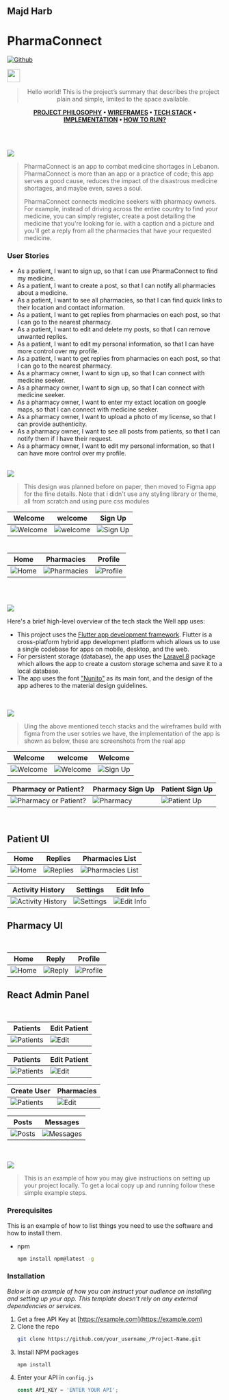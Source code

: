<h2>Majd Harb</h2>
<h1>PharmaConnect</h1>


[![Github](https://github.githubassets.com/images/modules/logos_page/GitHub-Mark.png)](https://github.com/)

[<img src="https://github.githubassets.com/images/modules/logos_page/GitHub-Mark.png" width="30"/>](https://github.com/)
<div align="center">

> Hello world! This is the project’s summary that describes the project plain and simple, limited to the space available. 

**[PROJECT PHILOSOPHY](https://github.com/julescript/well_app#-project-philosophy) • [WIREFRAMES](https://github.com/julescript/well_app#-wireframes) • [TECH STACK](https://github.com/julescript/well_app#-tech-stack) • [IMPLEMENTATION](https://github.com/julescript/well_app#-impplementation) • [HOW TO RUN?](https://github.com/julescript/well_app#-how-to-run)**

</div>

<br><br>


<img src="./readme/title2.svg"/>

> PharmaConnect is an app to combat medicine shortages in Lebanon. PharmaConnect is more than an app or a practice of code; this app serves a good cause, reduces the impact of the disastrous medicine shortages, and maybe even, saves a soul. 
> 
> PharmaConnect connects medicine seekers with pharmacy owners. For example, instead of driving across the entire country to find your medicine, you can simply register, create a post detailing the medicine that you're looking for ie. with a caption and a picture and you'll get a reply from all the pharmacies that have your requested medicine. 

### User Stories
- As a patient, I want to sign up, so that I can use PharmaConnect to find my medicine.
- As a patient, I want to create a post, so that I can notify all pharmacies about a medicine.
- As a patient, I want to see all pharmacies, so that I can find quick links to their location and contact information.
- As a patient, I want to get replies from pharmacies on each post, so that I can go to the nearest pharmacy.
- As a patient, I want to edit and delete my posts, so that I can remove unwanted replies.
- As a patient, I want to edit my personal information, so that I can have more control over my profile.
- As a patient, I want to get replies from pharmacies on each post, so that I can go to the nearest pharmacy.
- As a pharmacy owner, I want to sign up, so that I can connect with medicine seeker.
- As a pharmacy owner, I want to sign up, so that I can connect with medicine seeker.
- As a pharmacy owner, I want to enter my extact location on google maps, so that I can connect with medicine seeker.
- As a pharmacy owner, I want to upload a photo of my license, so that I can provide authenticity.
- As a pharmacy owner, I want to see all posts from patients, so that I can notify them if I have their request.
- As a pharmacy owner, I want to edit my personal information, so that I can have more control over my profile.
<br><br>

<img src="./readme/title3.svg"/>

> This design was planned before on paper, then moved to Figma app for the fine details.
Note that i didn't use any styling library or theme, all from scratch and using pure css modules

| Welcome  | welcome  |Sign Up  |
| -----------------| -----|-----|
| ![Welcome](https://github.com/MajdHarbb/PharmaConnect-Flutter/blob/master/readme/figma/welcome.png) | ![welcome](https://github.com/MajdHarbb/PharmaConnect-Flutter/blob/master/readme/figma/welcome2.png) | ![Sign Up](https://github.com/MajdHarbb/PharmaConnect-Flutter/blob/master/readme/figma/signuppage.png) |

#
| Home  | Pharmacies  |Profile  |
| ---------| -----|-----|
| ![Home](https://github.com/MajdHarbb/PharmaConnect-Flutter/blob/master/readme/figma/patienthome.png) | ![Pharmacies](https://github.com/MajdHarbb/PharmaConnect-Flutter/blob/master/readme/figma/userpharmacies.png) | ![Profile](https://github.com/MajdHarbb/PharmaConnect-Flutter/blob/master/readme/figma/userprofile.png) |


<br><br>

<img src="./readme/title4.svg"/>

Here's a brief high-level overview of the tech stack the Well app uses:

- This project uses the [Flutter app development framework](https://flutter.dev/). Flutter is a cross-platform hybrid app development platform which allows us to use a single codebase for apps on mobile, desktop, and the web.
- For persistent storage (database), the app uses the [Laravel 8](https://laravel.com/) package which allows the app to create a custom storage schema and save it to a local database.
- The app uses the font ["Nunito"](https://fonts.google.com/specimen/Nunito) as its main font, and the design of the app adheres to the material design guidelines.



<br><br>
<img src="./readme/title5.svg"/>

> Uing the above mentioned tecch stacks and the wireframes build with figma from the user sotries we have, the implementation of the app is shown as below, these are screenshots from the real app

| Welcome  | welcome  |Welcome  |
| -----------------| -----|-----|
| ![Welcome](https://github.com/MajdHarbb/PharmaConnect-Flutter/blob/master/readme/implementation/Screenshot_2022-04-04-09-37-02-231_com.example.pharmaconnectflutter.jpg) | ![Welcome](https://github.com/MajdHarbb/PharmaConnect-Flutter/blob/master/readme/implementation/Screenshot_2022-04-04-09-37-06-626_com.example.pharmaconnectflutter.jpg) | ![Sign Up](https://github.com/MajdHarbb/PharmaConnect-Flutter/blob/master/readme/implementation/Screenshot_2022-04-04-09-37-10-320_com.example.pharmaconnectflutter.jpg) |

| Pharmacy or Patient?  | Pharmacy Sign Up  |Patient Sign Up  |
| -----------------| -----|-----|
| ![Pharmacy or Patient?](https://github.com/MajdHarbb/PharmaConnect-Flutter/blob/master/readme/implementation/Screenshot_2022-04-04-09-37-13-862_com.example.pharmaconnectflutter.jpg) | ![Pharmacy](https://github.com/MajdHarbb/PharmaConnect-Flutter/blob/master/readme/implementation/Screenshot_2022-04-04-09-37-30-506_com.example.pharmaconnectflutter.jpg) | ![Patient Up](https://github.com/MajdHarbb/PharmaConnect-Flutter/blob/master/readme/implementation/Screenshot_2022-04-04-09-37-17-727_com.example.pharmaconnectflutter.jpg) |
<br/>
<h2>Patient UI</h2>


| Home  | Replies  | Pharmacies List |
| -----------------| -----|-----|
| ![Home](https://github.com/MajdHarbb/PharmaConnect-Flutter/blob/master/readme/implementation/Screenshot_2022-04-04-09-39-43-908_com.example.pharmaconnectflutter.jpg) | ![Replies](https://github.com/MajdHarbb/PharmaConnect-Flutter/blob/master/readme/implementation/Screenshot_2022-04-04-09-40-11-384_com.example.pharmaconnectflutter.jpg) |![Pharmacies List](https://github.com/MajdHarbb/PharmaConnect-Flutter/blob/master/readme/implementation/Screenshot_2022-04-04-09-39-47-453_com.example.pharmaconnectflutter.jpg) |

| Activity History  | Settings  | Edit Info |
| -----------------| -----|-----|
| ![Activity History](https://github.com/MajdHarbb/PharmaConnect-Flutter/blob/master/readme/my%20activity.jpg) | ![Settings](https://github.com/MajdHarbb/PharmaConnect-Flutter/blob/master/readme/logout.jpg) |![Edit Info](https://github.com/MajdHarbb/PharmaConnect-Flutter/blob/master/readme/logout.jpg) |

<h2>Pharmacy UI</h2>
<br/>

| Home  | Reply  |Profile  |
| -----------------| -----|-----|
| ![Home](https://github.com/MajdHarbb/PharmaConnect-Flutter/blob/master/readme/implementation/Screenshot_2022-04-04-09-40-52-497_com.example.pharmaconnectflutter.jpg) | ![Reply](https://github.com/MajdHarbb/PharmaConnect-Flutter/blob/master/readme/Screenshot_2022-04-04-20-17-07-122_com.example.pharmaconnectflutter.jpg) | ![Profile](https://github.com/MajdHarbb/PharmaConnect-Flutter/blob/master/readme/Screenshot_2022-04-04-20-17-17-292_com.example.pharmaconnectflutter.jpg) |

<h2>React Admin Panel</h2>
<br/>

| Patients  | Edit Patient  |
| -----------------| -----|
| ![Patients](https://github.com/MajdHarbb/PharmaConnect-Flutter/blob/master/readme/react/login.png) | ![Edit](https://github.com/MajdHarbb/PharmaConnect-Flutter/blob/master/readme/react/home.png) |

| Patients  | Edit Patient  |
| -----------------| -----|
| ![Patients](https://github.com/MajdHarbb/PharmaConnect-Flutter/blob/master/readme/react/users.png) | ![Edit](https://github.com/MajdHarbb/PharmaConnect-Flutter/blob/master/readme/react/edit%20user.png) |

| Create User  | Pharmacies  |
| -----------------| -----|
| ![Patients](https://github.com/MajdHarbb/PharmaConnect-Flutter/blob/master/readme/react/create%20user.png) | ![Edit](https://github.com/MajdHarbb/PharmaConnect-Flutter/blob/master/readme/react/pharmacies.png) |

| Posts  | Messages  |
| -----------------| -----|
| ![Posts](https://github.com/MajdHarbb/PharmaConnect-Flutter/blob/master/readme/react/posts.png) | ![Messages](https://github.com/MajdHarbb/PharmaConnect-Flutter/blob/master/readme/react/messages.png) |



<br><br>
<img src="./readme/title6.svg"/>


> This is an example of how you may give instructions on setting up your project locally.
To get a local copy up and running follow these simple example steps.

### Prerequisites

This is an example of how to list things you need to use the software and how to install them.
* npm
  ```sh
  npm install npm@latest -g
  ```

### Installation

_Below is an example of how you can instruct your audience on installing and setting up your app. This template doesn't rely on any external dependencies or services._

1. Get a free API Key at [https://example.com](https://example.com)
2. Clone the repo
   ```sh
   git clone https://github.com/your_username_/Project-Name.git
   ```
3. Install NPM packages
   ```sh
   npm install
   ```
4. Enter your API in `config.js`
   ```js
   const API_KEY = 'ENTER YOUR API';
   ```

